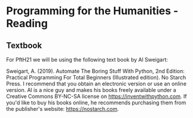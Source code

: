 # Programming for the Humanities - Reading #

## Textbook ##

For PftH21 we will be using the following text book by Al Sweigart:

Sweigart, A. (2019). Automate The Boring Stuff With Python, 2nd Edition: Practical Programming For Total Beginners (Illustrated edition). No Starch Press.
I recommend that you obtain an electronic version or use an online version. Al is a nice guy and makes his books freely available under a Creative Commons BY-NC-SA license on https://inventwithpython.com. If you'd like to buy his books online, he recommends purchasing them from the publisher's website: https://nostarch.com.
